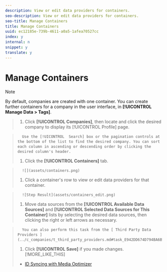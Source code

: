 ```yaml
---
description: View or edit data providers for containers.
seo-description: View or edit data providers for containers.
seo-title: Manage Containers
title: Manage Containers
uuid: ec12185e-739b-4611-a0a5-1afea70527cc
index: y
internal: n
snippet: y
translate: y
---
```


# Manage Containers


>[!NOTE]
>
>By default, companies are created with one container. You can create further containers for a company in the user interface, in **[!UICONTROL  Manage Data > Tags]**. 



>1. Click **[!UICONTROL  Companies]**, then locate and click the desired company to display its [!UICONTROL  Profile] page.

>       Use the [!UICONTROL  Search] box or the pagination controls at the bottom of the list to find the desired company. You can sort each column in ascending or descending order by clicking the desired column's header. 
>1. Click the **[!UICONTROL  Containers]** tab.

>       ![](assets/containers.png) 
>1. Click a container's row to view or edit data providers for that container.

>       ![Step Result](assets/containers_edit.png) 
>1. Move data sources from the **[!UICONTROL  Available Data Sources]** and **[!UICONTROL  Selected Data Sources for This Container]** lists by selecting the desired data sources, then clicking the right or left arrows as necessary.

>       You can also perform this task from the [ Third Party Data Providers ](../c_companies/t_third_party_providers.md#task_E942DD674D794BA6B8EFD52FD866E689)page. 
>1. Click **[!UICONTROL  Save]** if you made changes.
>[!MORE_LIKE_THIS]
>
>* [ ID Syncing with Media Optimizer ](admin-amo-sync.md#concept_2B5537233DAA4860B3503B344F937D83)
